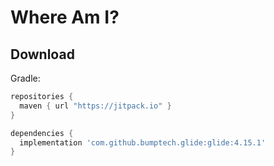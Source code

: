 # Where Am I?

Download
--------
Gradle:

```gradle
repositories {
  maven { url "https://jitpack.io" }
}

dependencies {
  implementation 'com.github.bumptech.glide:glide:4.15.1'
}
```
